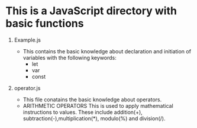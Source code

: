 # This is a JavaScript directory with basic functions

1. Example.js
   - This contains the basic knowledge about declaration and initiation of variables with the following keywords:
      - let
      - var
      - const

2. operator.js
   - This file conatains the basic knowledge about operators.
   - ARITHMETIC OPERATORS
   This is used to apply mathematical instructions to values.
   These include addition(+), subtraction(-),multiplication(*), modulo(%) and division(/).

